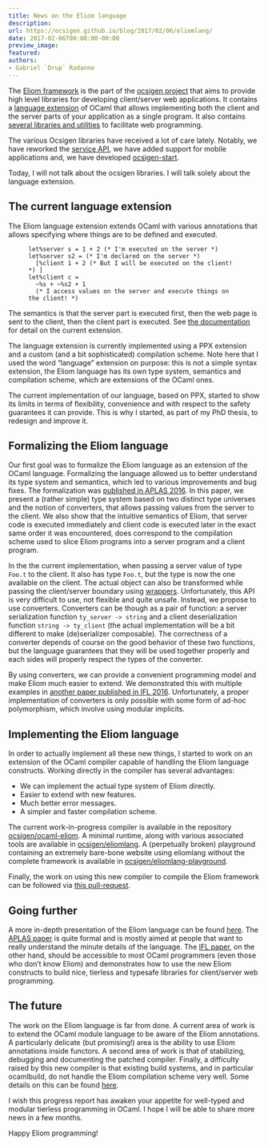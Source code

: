 ```yaml
---
title: News on the Eliom language
description:
url: https://ocsigen.github.io/blog/2017/02/06/eliomlang/
date: 2017-02-06T00:00:00-00:00
preview_image:
featured:
authors:
- Gabriel `Drup` Radanne
---
```


<p>The <a href="https://ocsigen.org/eliom/">Eliom framework</a> is the part of the <a href="https://ocsigen.org">ocsigen project</a> that aims to provide
high level libraries for developing client/server web applications.
It contains a <a href="https://ocsigen.org/eliom/6.1/manual/ppx-syntax">language extension</a> of OCaml that allows implementing both the client
and the server parts of your application as a single program. It also
contains <a href="https://ocsigen.org/eliom/manual/">several libraries and utilities</a> to facilitate web programming.</p>

<p>The various Ocsigen libraries have received a lot of care
lately. Notably, we have reworked the <a href="https://ocsigen.github.io/blog/2016/12/12/eliom6/">service API</a>, we
have added support for mobile applications and, we have developed
<a href="https://github.com/ocsigen/ocsigen-start">ocsigen-start</a>.</p>

<p>Today, I will not talk about the ocsigen libraries. I will talk solely about
the language extension.</p>

<h2>The current language extension</h2>

<p>The Eliom language extension extends OCaml with various annotations that
allows specifying where things are to be defined and executed.</p>

<figure class="highlight"><pre><code class="language-ocaml" data-lang="ocaml"><span class="k">let</span><span class="o">%</span><span class="n">server</span> <span class="n">s</span> <span class="o">=</span> <span class="mi">1</span> <span class="o">+</span> <span class="mi">2</span> <span class="c">(* I'm executed on the server *)</span>
<span class="k">let</span><span class="o">%</span><span class="n">server</span> <span class="n">s2</span> <span class="o">=</span> <span class="c">(* I'm declared on the server *)</span>
  <span class="p">[</span><span class="o">%</span><span class="n">client</span> <span class="mi">1</span> <span class="o">+</span> <span class="mi">2</span> <span class="c">(* But I will be executed on the client! *)</span> <span class="p">]</span>
<span class="k">let</span><span class="o">%</span><span class="n">client</span> <span class="n">c</span> <span class="o">=</span>
  <span class="o">~%</span><span class="n">s</span> <span class="o">+</span> <span class="o">~%</span><span class="n">s2</span> <span class="o">+</span> <span class="mi">1</span>
  <span class="c">(* I access values on the server and execute things on the client! *)</span></code></pre></figure>

<p>The semantics is that the server part is executed first,
then the web page is sent to the client,
then the client part is executed.
See <a href="https://ocsigen.org/eliom/6.1/manual/ppx-syntax">the documentation</a> for detail on the current extension.</p>

<p>The language extension is currently implemented using a PPX extension and
a custom (and a bit sophisticated) compilation scheme. Note here that I used
the word &ldquo;language&rdquo; extension on purpose: this is not a simple syntax extension,
the Eliom language has its own type system, semantics and compilation
scheme, which are extensions of the OCaml ones.</p>

<p>The current implementation of our language, based on PPX, started to
show its limits in terms of flexibility, convenience and with respect to
the safety guarantees it can provide. This is why I started, as part
of my PhD thesis, to redesign and improve it.</p>

<h2>Formalizing the Eliom language</h2>

<p>Our first goal was to formalize the Eliom language as an extension of the OCaml
language. Formalizing the language allowed us to better understand its type 
system and semantics, which led to various improvements and bug fixes.
The formalization was <a href="https://hal.archives-ouvertes.fr/hal-01349774">published in APLAS 2016</a>. In this paper,
we present a (rather simple) type system based on two distinct type
universes and the notion of converters, that allows passing values from
the server to the client. We also show that the intuitive semantics
of Eliom, that server code is executed immediately and client code is executed
later in the exact same order it was encountered, does correspond to the
compilation scheme used to slice Eliom programs into a server program and a
client program.</p>

<p>In the the current implementation, when passing
a server value of type <code class="language-plaintext highlighter-rouge">Foo.t</code> to the client. It also has type <code class="language-plaintext highlighter-rouge">Foo.t</code>,
but the type is now the one available on the client. The actual object
can also be transformed while passing the client/server boundary using
<a href="https://ocsigen.org/eliom/6.1/manual/clientserver-wrapping">wrappers</a>. Unfortunately, this API is very difficult to use, not
flexible and quite unsafe. Instead, we propose to use converters.
Converters can be though as a pair of function: a server serialization
function <code class="language-plaintext highlighter-rouge">ty_server -&gt; string</code> and a client deserialization function
<code class="language-plaintext highlighter-rouge">string -&gt; ty_client</code> (the actual implementation will be a bit different to make (de)serializer composable).
The correctness of a converter depends of course on the good behavior of these
two functions, but the language guarantees that they will be used together
properly and each sides will properly respect the types of the converter.</p>

<p>By using converters, we can provide a convenient programming model and make
Eliom much easier to extend. We demonstrated this with multiple examples in
<a href="https://hal.archives-ouvertes.fr/hal-01407898">another paper published in IFL 2016</a>.
Unfortunately, a proper implementation of converters is only possible
with some form of ad-hoc polymorphism, which involve using modular implicits.</p>

<h2>Implementing the Eliom language</h2>

<p>In order to actually implement all these new things, I started to work on an
extension of the OCaml compiler capable of handling the Eliom language
constructs. Working directly in the compiler has several advantages:</p>

<ul>
  <li>We can implement the actual type system of Eliom directly.</li>
  <li>Easier to extend with new features.</li>
  <li>Much better error messages.</li>
  <li>A simpler and faster compilation scheme.</li>
</ul>

<p>The current work-in-progress compiler is available in the repository
<a href="https://github.com/ocsigen/ocaml-eliom">ocsigen/ocaml-eliom</a>. A minimal runtime,
along with various
associated tools are available in <a href="https://github.com/ocsigen/eliomlang">ocsigen/eliomlang</a>.
A (perpetually broken) playground containing an extremely bare-bone
website using eliomlang without the complete framework is available in <a href="https://github.com/ocsigen/eliomlang-playground">ocsigen/eliomlang-playground</a>.</p>

<p>Finally, the work on using this new compiler to compile the Eliom framework can be followed via <a href="https://github.com/ocsigen/eliom/pull/459">this pull-request</a>.</p>

<h2>Going further</h2>

<p>A more in-depth presentation of the Eliom language can be found <a href="https://www.irif.fr/~gradanne/papers/eliom/talk_gallium.pdf">here</a>.
The <a href="https://hal.archives-ouvertes.fr/hal-01349774">APLAS paper</a> is quite formal and is mostly aimed at people
that want to really understand the minute details of the language. The
<a href="https://hal.archives-ouvertes.fr/hal-01407898">IFL paper</a>, on the other hand, should be accessible to most OCaml programmers
(even those who don&rsquo;t know Eliom) and demonstrates how to use the new Eliom
constructs to build nice, tierless and typesafe libraries for client/server
web programming.</p>

<h2>The future</h2>

<p>The work on the Eliom language is far from done. A current area of work
is to extend the OCaml module language to be aware of the Eliom annotations.
A particularly delicate (but promising!) area is the ability to use
Eliom annotations inside functors.
A second area of work is that of stabilizing, debugging and documenting the patched compiler.
Finally, a difficulty raised by this new compiler is that existing build systems,
and in particular ocamlbuild, do not handle the Eliom compilation scheme
very well. Some details on this can be found <a href="https://github.com/ocsigen/eliom/pull/459">here</a>.</p>

<p>I wish this progress report has awaken your appetite for well-typed
and modular tierless programming in OCaml. I hope I will be able to
share more news in a few months.</p>

<p>Happy Eliom programming!</p>

